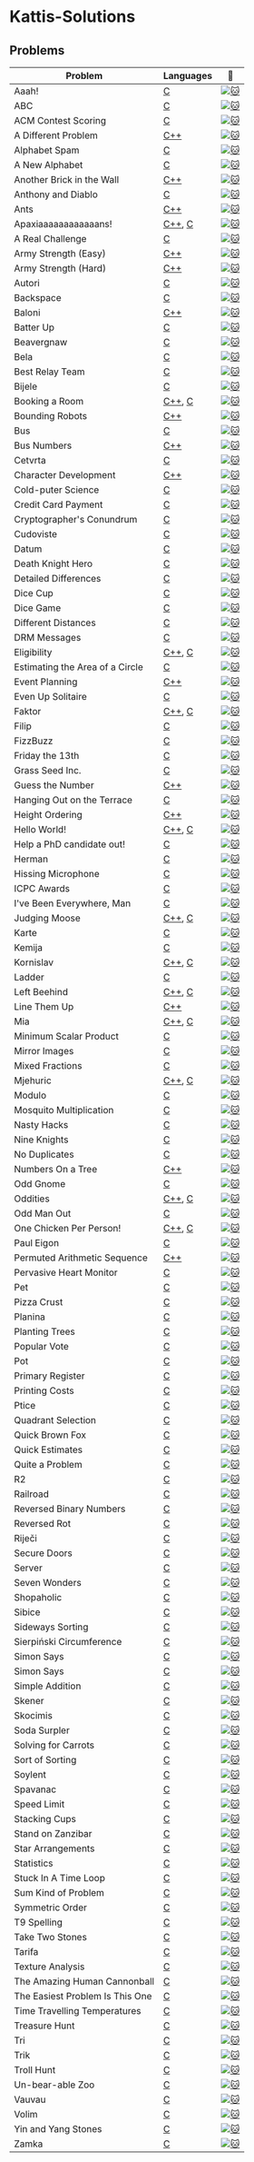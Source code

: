 # Kattis-Solutions

## Problems
| Problem | Languages | :link: |
| - | - | - |
| Aaah! | [C](https://github.com/gytkps/Kattis-Solutions/blob/master/C/aaah.c) | [![:cat:](https://open.kattis.com/favicon)](https://open.kattis.com/problems/aaah) |
| ABC | [C](https://github.com/gytkps/Kattis-Solutions/blob/master/C/abc.c) | [![:cat:](https://open.kattis.com/favicon)](https://open.kattis.com/problems/abc) |
| ACM Contest Scoring | [C](https://github.com/gytkps/Kattis-Solutions/blob/master/C/acm.c) | [![:cat:](https://open.kattis.com/favicon)](https://open.kattis.com/problems/acm) |
| A Different Problem | [C++](https://github.com/gytkps/Kattis-Solutions/blob/master/C%2B%2B/different.cpp) | [![:cat:](https://open.kattis.com/favicon)](https://open.kattis.com/problems/different) |
| Alphabet Spam | [C](https://github.com/gytkps/Kattis-Solutions/blob/master/C/alphabetspam.c) | [![:cat:](https://open.kattis.com/favicon)](https://open.kattis.com/problems/alphabetspam) |
| A New Alphabet | [C](https://github.com/gytkps/Kattis-Solutions/blob/master/C/anewalphabet.c) | [![:cat:](https://open.kattis.com/favicon)](https://open.kattis.com/problems/anewalphabet) |
| Another Brick in the Wall | [C++](https://github.com/gytkps/Kattis-Solutions/blob/master/C%2B%2B/anotherbrick.cpp) | [![:cat:](https://open.kattis.com/favicon)](https://open.kattis.com/problems/anotherbrick) |
| Anthony and Diablo | [C](https://github.com/gytkps/Kattis-Solutions/blob/master/C/anthonyanddiablo.c) | [![:cat:](https://open.kattis.com/favicon)](https://open.kattis.com/problems/anthonyanddiablo) |
| Ants | [C++](https://github.com/gytkps/Kattis-Solutions/blob/master/C%2B%2B/ants.cpp) | [![:cat:](https://open.kattis.com/favicon)](https://open.kattis.com/problems/ants) |
| Apaxiaaaaaaaaaaaans! | [C++](https://github.com/gytkps/Kattis-Solutions/blob/master/C%2B%2B/apaxiaaans.cpp), [C](https://github.com/gytkps/Kattis-Solutions/blob/master/C/apaxiaaans.c) | [![:cat:](https://open.kattis.com/favicon)](https://open.kattis.com/problems/apaxiaaans) |
| A Real Challenge | [C](https://github.com/gytkps/Kattis-Solutions/blob/master/C/areal.c) | [![:cat:](https://open.kattis.com/favicon)](https://open.kattis.com/problems/areal) |
| Army Strength (Easy) | [C++](https://github.com/gytkps/Kattis-Solutions/blob/master/C%2B%2B/armystrengtheasy.cpp) | [![:cat:](https://open.kattis.com/favicon)](https://open.kattis.com/problems/armystrengtheasy) |
| Army Strength (Hard) | [C++](https://github.com/gytkps/Kattis-Solutions/blob/master/C%2B%2B/armystrengthhard.cpp) | [![:cat:](https://open.kattis.com/favicon)](https://open.kattis.com/problems/armystrengthhard) |
| Autori | [C](https://github.com/gytkps/Kattis-Solutions/blob/master/C/autori.c) | [![:cat:](https://open.kattis.com/favicon)](https://open.kattis.com/problems/autori) |
| Backspace | [C](https://github.com/gytkps/Kattis-Solutions/blob/master/C/aaah.c) | [![:cat:](https://open.kattis.com/favicon)](https://open.kattis.com/problems/backspace) |
| Baloni | [C++](https://github.com/gytkps/Kattis-Solutions/blob/master/C%2B%2B/baloni.cpp) | [![:cat:](https://open.kattis.com/favicon)](https://open.kattis.com/problems/baloni) |
| Batter Up | [C](https://github.com/gytkps/Kattis-Solutions/blob/master/C/batterup.c) | [![:cat:](https://open.kattis.com/favicon)](https://open.kattis.com/problems/batterup) |
| Beavergnaw | [C](https://github.com/gytkps/Kattis-Solutions/blob/master/C/beavergnaw.c) | [![:cat:](https://open.kattis.com/favicon)](https://open.kattis.com/problems/beavergnaw) |
| Bela | [C](https://github.com/gytkps/Kattis-Solutions/blob/master/C/bela.c) | [![:cat:](https://open.kattis.com/favicon)](https://open.kattis.com/problems/aaah) |
| Best Relay Team | [C](https://github.com/gytkps/Kattis-Solutions/blob/master/C/bestrelayteam.c) | [![:cat:](https://open.kattis.com/favicon)](https://open.kattis.com/problems/aaah) |
| Bijele | [C](https://github.com/gytkps/Kattis-Solutions/blob/master/C/bijele.c) | [![:cat:](https://open.kattis.com/favicon)](https://open.kattis.com/problems/bijele) |
| Booking a Room | [C++](https://github.com/gytkps/Kattis-Solutions/blob/master/C%2B%2B/bookingaroom.cpp), [C](https://github.com/gytkps/Kattis-Solutions/blob/master/C/bookingaroom.c) | [![:cat:](https://open.kattis.com/favicon)](https://open.kattis.com/problems/bookingaroom) |
| Bounding Robots | [C++](https://github.com/gytkps/Kattis-Solutions/blob/master/C%2B%2B/boundingrobots.cpp) | [![:cat:](https://open.kattis.com/favicon)](https://open.kattis.com/problems/boundingrobots) |
| Bus | [C](https://github.com/gytkps/Kattis-Solutions/blob/master/C/bus.c) | [![:cat:](https://open.kattis.com/favicon)](https://open.kattis.com/problems/bus) |
| Bus Numbers | [C++](https://github.com/gytkps/Kattis-Solutions/blob/master/C%2B%2B/busnumbers.cpp) | [![:cat:](https://open.kattis.com/favicon)](https://open.kattis.com/problems/busnumbers) |
| Cetvrta | [C](https://github.com/gytkps/Kattis-Solutions/blob/master/C/cetvrta.c) | [![:cat:](https://open.kattis.com/favicon)](https://open.kattis.com/problems/cetvrta) |
| Character Development | [C++](https://github.com/gytkps/Kattis-Solutions/blob/master/C%2B%2B/character.cpp) | [![:cat:](https://open.kattis.com/favicon)](https://open.kattis.com/problems/character) |
| Cold-puter Science | [C](https://github.com/gytkps/Kattis-Solutions/blob/master/C/cold.c) | [![:cat:](https://open.kattis.com/favicon)](https://open.kattis.com/problems/cold) |
| Credit Card Payment | [C](https://github.com/gytkps/Kattis-Solutions/blob/master/C/creditcard.c) | [![:cat:](https://open.kattis.com/favicon)](https://open.kattis.com/problems/creditcard) |
| Cryptographer's Conundrum | [C](https://github.com/gytkps/Kattis-Solutions/blob/master/C/conundrum.c) | [![:cat:](https://open.kattis.com/favicon)](https://open.kattis.com/problems/conundrum) |
| Cudoviste | [C]() | [![:cat:](https://open.kattis.com/favicon)](https://open.kattis.com/problems/cudoviste) |
| Datum | [C](https://github.com/gytkps/Kattis-Solutions/blob/master/C/datum.c) | [![:cat:](https://open.kattis.com/favicon)](https://open.kattis.com/problems/datum) |
| Death Knight Hero | [C](https://github.com/gytkps/Kattis-Solutions/blob/master/C/deathknight.c) | [![:cat:](https://open.kattis.com/favicon)](https://open.kattis.com/problems/deathknight) |
| Detailed Differences | [C](https://github.com/gytkps/Kattis-Solutions/blob/master/C/detaileddifferences.c) | [![:cat:](https://open.kattis.com/favicon)](https://open.kattis.com/problems/detaileddifferences) |
| Dice Cup | [C](https://github.com/gytkps/Kattis-Solutions/blob/master/C/dicecup.c) | [![:cat:](https://open.kattis.com/favicon)](https://open.kattis.com/problems/dicecup) |
| Dice Game | [C](https://github.com/gytkps/Kattis-Solutions/blob/master/C/dicegame.c) | [![:cat:](https://open.kattis.com/favicon)](https://open.kattis.com/problems/dicegame) |
| Different Distances | [C](https://github.com/gytkps/Kattis-Solutions/blob/master/C/differentdistances.c) | [![:cat:](https://open.kattis.com/favicon)](https://open.kattis.com/problems/differentdistances) |
| DRM Messages | [C](https://github.com/gytkps/Kattis-Solutions/blob/master/C/drmmessages.c) | [![:cat:](https://open.kattis.com/favicon)](https://open.kattis.com/problems/drmmessages) |
| Eligibility | [C++](https://github.com/gytkps/Kattis-Solutions/blob/master/C%2B%2B/eligibility.cpp), [C](https://github.com/gytkps/Kattis-Solutions/blob/master/C/eligibility.c) | [![:cat:](https://open.kattis.com/favicon)](https://open.kattis.com/problems/eligibility) |
| Estimating the Area of a Circle	 | [C](https://github.com/gytkps/Kattis-Solutions/blob/master/C/estimatingtheareaofacircle.c) | [![:cat:](https://open.kattis.com/favicon)](https://open.kattis.com/problems/estimatingtheareaofacircle) |
| Event Planning | [C++](https://github.com/gytkps/Kattis-Solutions/blob/master/C%2B%2B/eventplanning.cpp) | [![:cat:](https://open.kattis.com/favicon)](https://open.kattis.com/problems/eventplanning) |
| Even Up Solitaire | [C]() | [![:cat:](https://open.kattis.com/favicon)](https://open.kattis.com/problems/evenup) |
| Faktor | [C++](https://github.com/gytkps/Kattis-Solutions/blob/master/C%2B%2B/faktor.cpp), [C](https://github.com/gytkps/Kattis-Solutions/blob/master/C/faktor.c) | [![:cat:](https://open.kattis.com/favicon)](https://open.kattis.com/problems/faktor) |
| Filip | [C](https://github.com/gytkps/Kattis-Solutions/blob/master/C/filip.c) | [![:cat:](https://open.kattis.com/favicon)](https://open.kattis.com/problems/filip) |
| FizzBuzz | [C](https://github.com/gytkps/Kattis-Solutions/blob/master/C/fizzbuzz.c) | [![:cat:](https://open.kattis.com/favicon)](https://open.kattis.com/problems/fizzbuzz) |
| Friday the 13th | [C](https://github.com/gytkps/Kattis-Solutions/blob/master/C/friday.c) | [![:cat:](https://open.kattis.com/favicon)](https://open.kattis.com/problems/friday) |
| Grass Seed Inc. | [C](https://github.com/gytkps/Kattis-Solutions/blob/master/C/grassseed.c) | [![:cat:](https://open.kattis.com/favicon)](https://open.kattis.com/problems/grassseed) |
| Guess the Number | [C++](https://github.com/gytkps/Kattis-Solutions/blob/master/C%2B%2B/guess.cpp) | [![:cat:](https://open.kattis.com/favicon)](https://open.kattis.com/problems/guess) |
| Hanging Out on the Terrace | [C](https://github.com/gytkps/Kattis-Solutions/blob/master/C/hangingout.c) | [![:cat:](https://open.kattis.com/favicon)](https://open.kattis.com/problems/hangingout) |
| Height Ordering | [C++](https://github.com/gytkps/Kattis-Solutions/blob/master/C%2B%2B/height.cpp) | [![:cat:](https://open.kattis.com/favicon)](https://open.kattis.com/problems/height) |
| Hello World! | [C++](https://github.com/gytkps/Kattis-Solutions/blob/master/C%2B%2B/hello.cpp), [C](https://github.com/gytkps/Kattis-Solutions/blob/master/C/hello.c) | [![:cat:](https://open.kattis.com/favicon)](https://open.kattis.com/problems/hello) |
| Help a PhD candidate out! | [C](https://github.com/gytkps/Kattis-Solutions/blob/master/C/helpaphd.c) | [![:cat:](https://open.kattis.com/favicon)](https://open.kattis.com/problems/helpaphd) |
| Herman | [C](https://github.com/gytkps/Kattis-Solutions/blob/master/C/herman.c) | [![:cat:](https://open.kattis.com/favicon)](https://open.kattis.com/problems/herman) |
| Hissing Microphone | [C](https://github.com/gytkps/Kattis-Solutions/blob/master/C/hissingmicrophone.c) | [![:cat:](https://open.kattis.com/favicon)](https://open.kattis.com/problems/hissingmicrophone) |
| ICPC Awards | [C](https://github.com/gytkps/Kattis-Solutions/blob/master/C/icpcawards.c) | [![:cat:](https://open.kattis.com/favicon)](https://open.kattis.com/problems/icpcawards) |
| I've Been Everywhere, Man | [C](https://github.com/gytkps/Kattis-Solutions/blob/master/C/everywhere.c) | [![:cat:](https://open.kattis.com/favicon)](https://open.kattis.com/problems/everywhere) |
| Judging Moose | [C++](https://github.com/gytkps/Kattis-Solutions/blob/master/C%2B%2B/judgingmoose.cpp), [C](https://github.com/gytkps/Kattis-Solutions/blob/master/C/judgingmoose.c) | [![:cat:](https://open.kattis.com/favicon)](https://open.kattis.com/problems/judgingmoose) |
| Karte | [C](https://github.com/gytkps/Kattis-Solutions/blob/master/C/karte.c) | [![:cat:](https://open.kattis.com/favicon)](https://open.kattis.com/problems/karte) |
| Kemija | [C](https://github.com/gytkps/Kattis-Solutions/blob/master/C/kemija08.c) | [![:cat:](https://open.kattis.com/favicon)](https://open.kattis.com/problems/kemija08) |
| Kornislav | [C++](https://github.com/gytkps/Kattis-Solutions/blob/master/C%2B%2B/kornislav.cpp), [C](https://github.com/gytkps/Kattis-Solutions/blob/master/C/kornislav.c) | [![:cat:](https://open.kattis.com/favicon)](https://open.kattis.com/problems/kornislav) |
| Ladder | [C](https://github.com/gytkps/Kattis-Solutions/blob/master/C/ladder.c) | [![:cat:](https://open.kattis.com/favicon)](https://open.kattis.com/problems/ladder) |
| Left Beehind | [C++](https://github.com/gytkps/Kattis-Solutions/blob/master/C%2B%2B/leftbeehind.cpp), [C](https://github.com/gytkps/Kattis-Solutions/blob/master/C/leftbeehind.c) | [![:cat:](https://open.kattis.com/favicon)](https://open.kattis.com/problems/leftbeehind) |
| Line Them Up | [C++](https://github.com/gytkps/Kattis-Solutions/blob/master/C%2B%2B/lineup.cpp) | [![:cat:](https://open.kattis.com/favicon)](https://open.kattis.com/problems/lineup) |
| Mia | [C++](https://github.com/gytkps/Kattis-Solutions/blob/master/C%2B%2B/mia.cpp), [C](https://github.com/gytkps/Kattis-Solutions/blob/master/C/mia.c) | [![:cat:](https://open.kattis.com/favicon)](https://open.kattis.com/problems/mia) |
| Minimum Scalar Product | [C](https://github.com/gytkps/Kattis-Solutions/blob/master/C%2B%2B/minimumscalar.cpp) | [![:cat:](https://open.kattis.com/favicon)](https://open.kattis.com/problems/minimumscalar) |
| Mirror Images | [C](https://github.com/gytkps/Kattis-Solutions/blob/master/C/mirror.c) | [![:cat:](https://open.kattis.com/favicon)](https://open.kattis.com/problems/mirror) |
| Mixed Fractions | [C](https://github.com/gytkps/Kattis-Solutions/blob/master/C/mixedfractions.c) | [![:cat:](https://open.kattis.com/favicon)](https://open.kattis.com/problems/mixedfractions) |
| Mjehuric | [C++](https://github.com/gytkps/Kattis-Solutions/blob/master/C%2B%2B/mjehuric.cpp), [C](https://github.com/gytkps/Kattis-Solutions/blob/master/C/mjehuric.c) | [![:cat:](https://open.kattis.com/favicon)](https://open.kattis.com/problems/mjehuric) |
| Modulo | [C](https://github.com/gytkps/Kattis-Solutions/blob/master/C/modulo.c) | [![:cat:](https://open.kattis.com/favicon)](https://open.kattis.com/problems/modulo) |
| Mosquito Multiplication | [C](https://github.com/gytkps/Kattis-Solutions/blob/master/C/mosquito.c) | [![:cat:](https://open.kattis.com/favicon)](https://open.kattis.com/problems/mosquito) |
| Nasty Hacks | [C](https://github.com/gytkps/Kattis-Solutions/blob/master/C/nastyhacks.c) | [![:cat:](https://open.kattis.com/favicon)](https://open.kattis.com/problems/nastyhacks) |
| Nine Knights | [C](https://github.com/gytkps/Kattis-Solutions/blob/master/C/nineknights.c) | [![:cat:](https://open.kattis.com/favicon)](https://open.kattis.com/problems/nineknights) |
| No Duplicates | [C](https://github.com/gytkps/Kattis-Solutions/blob/master/C/nodup.c) | [![:cat:](https://open.kattis.com/favicon)](https://open.kattis.com/problems/nodup) |
| Numbers On a Tree | [C++](https://github.com/gytkps/Kattis-Solutions/blob/master/C%2B%2B/numbertree.cpp) | [![:cat:](https://open.kattis.com/favicon)](https://open.kattis.com/problems/numbertree) |
| Odd Gnome | [C](https://github.com/gytkps/Kattis-Solutions/blob/master/C/oddgnome.c) | [![:cat:](https://open.kattis.com/favicon)](https://open.kattis.com/problems/oddgnome) |
| Oddities | [C++](https://github.com/gytkps/Kattis-Solutions/blob/master/C%2B%2B/oddities.cpp), [C](https://github.com/gytkps/Kattis-Solutions/blob/master/C/oddities.c) | [![:cat:](https://open.kattis.com/favicon)](https://open.kattis.com/problems/oddities) |
| Odd Man Out | [C](https://github.com/gytkps/Kattis-Solutions/blob/master/C/oddmanout.c) | [![:cat:](https://open.kattis.com/favicon)](https://open.kattis.com/problems/oddmanout) |
| One Chicken Per Person! | [C++](https://github.com/gytkps/Kattis-Solutions/blob/master/C%2B%2B/onechicken.cpp), [C](https://github.com/gytkps/Kattis-Solutions/blob/master/C/onechicken.c) | [![:cat:](https://open.kattis.com/favicon)](https://open.kattis.com/problems/onechicken) |
| Paul Eigon | [C](https://github.com/gytkps/Kattis-Solutions/blob/master/C/pauleigon.c) | [![:cat:](https://open.kattis.com/favicon)](https://open.kattis.com/problems/pauleigon) |
| Permuted Arithmetic Sequence | [C++](https://github.com/gytkps/Kattis-Solutions/blob/master/C%2B%2B/permutedarithmeticsequence.cpp) | [![:cat:](https://open.kattis.com/favicon)](https://open.kattis.com/problems/permutedarithmeticsequence) |
| Pervasive Heart Monitor | [C](https://github.com/gytkps/Kattis-Solutions/blob/master/C/pervasiveheartmonitor.c) | [![:cat:](https://open.kattis.com/favicon)](https://open.kattis.com/problems/pervasiveheartmonitor) |
| Pet | [C](https://github.com/gytkps/Kattis-Solutions/blob/master/C/pet.c) | [![:cat:](https://open.kattis.com/favicon)](https://open.kattis.com/problems/pet) |
| Pizza Crust | [C](https://github.com/gytkps/Kattis-Solutions/blob/master/C/pizza2.c) | [![:cat:](https://open.kattis.com/favicon)](https://open.kattis.com/problems/pizza2) |
| Planina | [C](https://open.kattis.com/problems/planina) | [![:cat:](https://open.kattis.com/favicon)](https://open.kattis.com/problems/???) |
| Planting Trees | [C](https://open.kattis.com/problems/plantingtrees) | [![:cat:](https://open.kattis.com/favicon)](https://open.kattis.com/problems/???) |
| Popular Vote | [C](https://open.kattis.com/problems/vote) | [![:cat:](https://open.kattis.com/favicon)](https://open.kattis.com/problems/???) |
| Pot | [C](https://open.kattis.com/problems/pot) | [![:cat:](https://open.kattis.com/favicon)](https://open.kattis.com/problems/???) |
| Primary Register | [C](https://open.kattis.com/problems/register) | [![:cat:](https://open.kattis.com/favicon)](https://open.kattis.com/problems/???) |
| Printing Costs | [C](https://open.kattis.com/problems/printingcosts) | [![:cat:](https://open.kattis.com/favicon)](https://open.kattis.com/problems/???) |
| Ptice | [C](https://open.kattis.com/problems/ptice) | [![:cat:](https://open.kattis.com/favicon)](https://open.kattis.com/problems/???) |
| Quadrant Selection | [C](https://open.kattis.com/problems/quadrant) | [![:cat:](https://open.kattis.com/favicon)](https://open.kattis.com/problems/???) |
| Quick Brown Fox | [C](https://open.kattis.com/problems/quickbrownfox) | [![:cat:](https://open.kattis.com/favicon)](https://open.kattis.com/problems/???) |
| Quick Estimates | [C](https://open.kattis.com/problems/pot) | [![:cat:](https://open.kattis.com/favicon)](https://open.kattis.com/problems/???) |
| Quite a Problem | [C](https://open.kattis.com/problems/pot) | [![:cat:](https://open.kattis.com/favicon)](https://open.kattis.com/problems/???) |
| R2 | [C](https://open.kattis.com/problems/pot) | [![:cat:](https://open.kattis.com/favicon)](https://open.kattis.com/problems/???) |
| Railroad | [C](https://open.kattis.com/problems/pot) | [![:cat:](https://open.kattis.com/favicon)](https://open.kattis.com/problems/???) |
| Reversed Binary Numbers | [C](https://open.kattis.com/problems/pot) | [![:cat:](https://open.kattis.com/favicon)](https://open.kattis.com/problems/???) |
| Reversed Rot | [C](https://open.kattis.com/problems/pot) | [![:cat:](https://open.kattis.com/favicon)](https://open.kattis.com/problems/???) |
| Riječi | [C](https://open.kattis.com/problems/pot) | [![:cat:](https://open.kattis.com/favicon)](https://open.kattis.com/problems/???) |
| Secure Doors | [C](https://open.kattis.com/problems/pot) | [![:cat:](https://open.kattis.com/favicon)](https://open.kattis.com/problems/???) |
| Server | [C](https://open.kattis.com/problems/pot) | [![:cat:](https://open.kattis.com/favicon)](https://open.kattis.com/problems/???) |
| Seven Wonders | [C](https://open.kattis.com/problems/pot) | [![:cat:](https://open.kattis.com/favicon)](https://open.kattis.com/problems/???) |
| Shopaholic | [C](https://open.kattis.com/problems/pot) | [![:cat:](https://open.kattis.com/favicon)](https://open.kattis.com/problems/???) |
| Sibice | [C](https://open.kattis.com/problems/pot) | [![:cat:](https://open.kattis.com/favicon)](https://open.kattis.com/problems/???) |
| Sideways Sorting | [C](https://open.kattis.com/problems/pot) | [![:cat:](https://open.kattis.com/favicon)](https://open.kattis.com/problems/???) |
| Sierpiński Circumference | [C](https://open.kattis.com/problems/pot) | [![:cat:](https://open.kattis.com/favicon)](https://open.kattis.com/problems/???) |
| Simon Says | [C](https://open.kattis.com/problems/pot) | [![:cat:](https://open.kattis.com/favicon)](https://open.kattis.com/problems/???) |
| Simon Says | [C](https://open.kattis.com/problems/pot) | [![:cat:](https://open.kattis.com/favicon)](https://open.kattis.com/problems/???) |
| Simple Addition | [C](https://open.kattis.com/problems/pot) | [![:cat:](https://open.kattis.com/favicon)](https://open.kattis.com/problems/???) |
| Skener | [C](https://open.kattis.com/problems/pot) | [![:cat:](https://open.kattis.com/favicon)](https://open.kattis.com/problems/???) |
| Skocimis | [C](https://open.kattis.com/problems/pot) | [![:cat:](https://open.kattis.com/favicon)](https://open.kattis.com/problems/???) |
| Soda Surpler | [C](https://open.kattis.com/problems/pot) | [![:cat:](https://open.kattis.com/favicon)](https://open.kattis.com/problems/???) |
| Solving for Carrots | [C](https://open.kattis.com/problems/pot) | [![:cat:](https://open.kattis.com/favicon)](https://open.kattis.com/problems/???) |
| Sort of Sorting | [C](https://open.kattis.com/problems/pot) | [![:cat:](https://open.kattis.com/favicon)](https://open.kattis.com/problems/???) |
| Soylent | [C](https://open.kattis.com/problems/pot) | [![:cat:](https://open.kattis.com/favicon)](https://open.kattis.com/problems/???) |
| Spavanac | [C](https://open.kattis.com/problems/pot) | [![:cat:](https://open.kattis.com/favicon)](https://open.kattis.com/problems/???) |
| Speed Limit | [C](https://open.kattis.com/problems/pot) | [![:cat:](https://open.kattis.com/favicon)](https://open.kattis.com/problems/???) |
| Stacking Cups | [C](https://open.kattis.com/problems/pot) | [![:cat:](https://open.kattis.com/favicon)](https://open.kattis.com/problems/???) |
| Stand on Zanzibar | [C](https://open.kattis.com/problems/pot) | [![:cat:](https://open.kattis.com/favicon)](https://open.kattis.com/problems/???) |
| Star Arrangements | [C](https://open.kattis.com/problems/pot) | [![:cat:](https://open.kattis.com/favicon)](https://open.kattis.com/problems/???) |
| Statistics | [C](https://open.kattis.com/problems/pot) | [![:cat:](https://open.kattis.com/favicon)](https://open.kattis.com/problems/???) |
| Stuck In A Time Loop | [C](https://open.kattis.com/problems/pot) | [![:cat:](https://open.kattis.com/favicon)](https://open.kattis.com/problems/???) |
| Sum Kind of Problem | [C](https://open.kattis.com/problems/pot) | [![:cat:](https://open.kattis.com/favicon)](https://open.kattis.com/problems/???) |
| Symmetric Order | [C](https://open.kattis.com/problems/pot) | [![:cat:](https://open.kattis.com/favicon)](https://open.kattis.com/problems/???) |
| T9 Spelling | [C](https://open.kattis.com/problems/pot) | [![:cat:](https://open.kattis.com/favicon)](https://open.kattis.com/problems/???) |
| Take Two Stones | [C](https://open.kattis.com/problems/pot) | [![:cat:](https://open.kattis.com/favicon)](https://open.kattis.com/problems/???) |
| Tarifa | [C](https://open.kattis.com/problems/pot) | [![:cat:](https://open.kattis.com/favicon)](https://open.kattis.com/problems/???) |
| Texture Analysis | [C](https://open.kattis.com/problems/pot) | [![:cat:](https://open.kattis.com/favicon)](https://open.kattis.com/problems/???) |
| The Amazing Human Cannonball | [C](https://open.kattis.com/problems/pot) | [![:cat:](https://open.kattis.com/favicon)](https://open.kattis.com/problems/???) |
| The Easiest Problem Is This One | [C](https://open.kattis.com/problems/pot) | [![:cat:](https://open.kattis.com/favicon)](https://open.kattis.com/problems/???) |
| Time Travelling Temperatures | [C](https://open.kattis.com/problems/pot) | [![:cat:](https://open.kattis.com/favicon)](https://open.kattis.com/problems/???) |
| Treasure Hunt | [C](https://open.kattis.com/problems/pot) | [![:cat:](https://open.kattis.com/favicon)](https://open.kattis.com/problems/???) |
| Tri | [C](https://open.kattis.com/problems/pot) | [![:cat:](https://open.kattis.com/favicon)](https://open.kattis.com/problems/???) |
| Trik | [C](https://open.kattis.com/problems/pot) | [![:cat:](https://open.kattis.com/favicon)](https://open.kattis.com/problems/???) |
| Troll Hunt | [C](https://open.kattis.com/problems/pot) | [![:cat:](https://open.kattis.com/favicon)](https://open.kattis.com/problems/???) |
| Un-bear-able Zoo | [C](https://open.kattis.com/problems/pot) | [![:cat:](https://open.kattis.com/favicon)](https://open.kattis.com/problems/???) |
| Vauvau | [C](https://open.kattis.com/problems/pot) | [![:cat:](https://open.kattis.com/favicon)](https://open.kattis.com/problems/???) |
| Volim | [C](https://open.kattis.com/problems/pot) | [![:cat:](https://open.kattis.com/favicon)](https://open.kattis.com/problems/???) |
| Yin and Yang Stones | [C](https://open.kattis.com/problems/pot) | [![:cat:](https://open.kattis.com/favicon)](https://open.kattis.com/problems/???) |
| Zamka | [C](https://open.kattis.com/problems/pot) | [![:cat:](https://open.kattis.com/favicon)](https://open.kattis.com/problems/???) |
